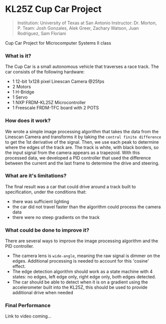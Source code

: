 # KL25Z Cup Car Project
> Institution: University of Texas at San Antonio
> Instructor: Dr. Morton, P.
> Team: Josh Gonzales, Alek Greer, Zachary Watson, Juan Rodriguez, Sam Floriani

Cup Car Project for Microcomputer Systems II class

### What is it?
The Cup Car is a small autonomous vehicle that traverses a race track. The car consists of the following hardware:

+ 1 12-bit 1x128 pixel Linescan Camera @25fps
+ 2 Motors
+ 1 H-Bridge
+ 1 Servo
+ 1 NXP FRDM-KL25Z Microcontroller
+ 1 Freescale FRDM-TFC board with 2 POTS

### How does it work?
We wrote a simple image processing algorithm that takes the data from the Linescan Camera and transforms it by taking the `central finite difference` to get the 1st derivative of the signal. Then, we use each peak to determine where the edges of the track are. The track is white, with black borders, so the input signal from the camera appears as a trapezoid. With this processed data, we developed a PID controller that used the difference between the current and the last frame to determine the drive and steering.

### What are it's limitations?
The final result was a car that could drive around a track built to specification, under the conditions that:
+ there was sufficient lighting
+ the car did not travel faster than the algorithm could process the camera data
+ there were no steep gradients on the track

### What could be done to improve it?
There are several ways to improve the image processing algorithm and the PID controller.
+ The camera lens is `wide-angle`, meaning the raw signal is dimmer on the edges. Additional processing is needed to account for this 'cosine' effect.
+ The edge detection algorithm should work as a state machine with 4 states: no edges, left edge only, right edge only, both edges detected.
+ The car should be able to detect when it is on a gradient using the accelerometer built into the KL25Z, this should be used to provide additional drive when needed

### Final Performance
Link to video coming...
